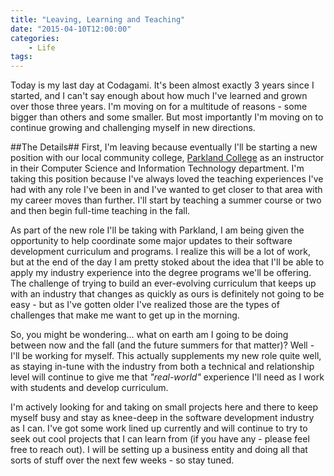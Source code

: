 ```yaml
---
title: "Leaving, Learning and Teaching"
date: "2015-04-10T12:00:00"
categories: 
    - Life
tags:
---
```


Today is my last day at Codagami. It's been almost exactly 3 years since I started, and I can't say enough about how much I've learned and grown over those three years. I'm moving on for a multitude of reasons - some bigger than others and some smaller. But most importantly I'm moving on to continue growing and challenging myself in new directions.

##The Details##
First, I'm leaving because eventually I'll be starting a new position with our local community college, [Parkland College](http://www.parkland.edu/) as an instructor in their Computer Science and Information Technology department. I'm taking this position because I've always loved the teaching experiences I've had with any role I've been in and I've wanted to get closer to that area with my career moves than further. I'll start by teaching a summer course or two and then begin full-time teaching in the fall.

As part of the new role I'll be taking with Parkland, I am being given the opportunity to help coordinate some major updates to their software development curriculum and programs. I realize this will be a lot of work, but at the end of the day I am pretty stoked about the idea that I'll be able to apply my industry experience into the degree programs we'll be offering. The challenge of trying to build an ever-evolving curriculum that keeps up with an industry that changes as quickly as ours is definitely not going to be easy - but as I've gotten older I've realized those are the types of challenges that make me want to get up in the morning.

So, you might be wondering... what on earth am I going to be doing between now and the fall (and the future summers for that matter)? Well - I'll be working for myself.  This actually supplements my new role quite well, as staying in-tune with the industry from both a technical and relationship level will continue to give me that *"real-world"* experience I'll need as I work with students and develop curriculum.

I'm actively looking for and taking on small projects here and there to keep myself busy and stay as knee-deep in the software development industry as I can. I've got some work lined up currently and will continue to try to seek out cool projects that I can learn from (if you have any - please feel free to reach out). I will be setting up a business entity and doing all that sorts of stuff over the next few weeks - so stay tuned.